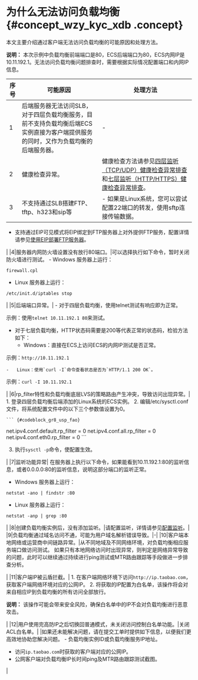 # 为什么无法访问负载均衡 {#concept_wzy_kyc_xdb .concept}

本文主要介绍通过客户端无法访问负载均衡的可能原因和处理方法。

**说明：** 本次示例中负载均衡前端端口是80，ECS后端端口为80，ECS内网IP是10.11.192.1。无法访问负载均衡问题排查时，需要根据实际情况配置端口和内网IP信息。

|序号|可能原因|处理方法|
|--|----|----|
|1|后端服务器无法访问SLB，对于四层负载均衡服务，目前不支持负载均衡后端ECS实例直接为客户端提供服务的同时，又作为负载均衡的后端服务器。|-|
|2|健康检查异常。|健康检查方法请参见[四层监听（TCP/UDP）健康检查异常排查](intl.zh-CN/常见问题/如何排查四层监听（TCP__UDP）健康检查异常.md#)和[七层监听（HTTP/HTTPS）健康检查异常排查](intl.zh-CN/常见问题/如何排查七层监听（HTTP__HTTPS）健康检查异常.md#)。|
|3|不支持通过SLB搭建FTP、tftp、h323和sip等| -   如果是Linux系统，您可以尝试配置22端口的转发，使用sftp连接传输数据。
-   支持通过EIP可见模式将EIP绑定到FTP服务器上对外提供FTP服务，配置详情请参见[使用EIP部署FTP服务器](../../../../intl.zh-CN/最佳实践/使用EIP部署FTP服务器.md#)。

 |
|4|服务器内网防火墙设置没有放行80端口。|可以选择执行如下命令，暂时关闭防火墙进行测试。 -   Windows 服务器上运行：

`firewall.cpl`

-   Linux 服务器上运行：

`/etc/init.d/iptables stop`


 |
|5|后端端口异常。| -   对于四层负载均衡，使用telnet测试有响应即为正常。

示例：使用`telnet 10.11.192.1 80`来测试。

-   对于七层负载均衡，HTTP状态码需要是200等代表正常的状态码，检验方法如下：
    -   Windows：直接在ECS上访问ECS的内网IP测试是否正常。

示例：`http://10.11.192.1`

    -   Linux：使用`curl -I`命令查看状态是否为`HTTP/1.1 200 OK`。

示例：`curl -I 10.11.192.1`


 |
|6|rp\_filter特性和负载均衡底层LVS的策略路由产生冲突，导致访问出现异常。| 1.  登录四层负载均衡后端添加的Linux系统的ECS实例。
2.  编辑/etc/sysctl.conf文件，将系统配置文件中的以下三个参数值设置为0。

    ``` {#codeblock_gr8_usp_fao}
 net.ipv4.conf.default.rp_filter = 0
 net.ipv4.conf.all.rp_filter = 0
 net.ipv4.conf.eth0.rp_filter = 0
    ```

3.  执行`sysctl -p`命令，使配置生效。

 |
|7|监听功能异常| 在服务器上执行以下命令，如果能看到10.11.192.1:80的监听信息，或者0.0.0.0:80的监听信息，说明这部分端口的监听正常。

-   Windows 服务器上运行：

`netstat -ano | findstr :80`

-   Linux 服务器上运行：

`netstat -anp | grep :80`


 |
|8|创建负载均衡实例后，没有添加监听。|请配置监听，详情请参见[配置监听](../../../../intl.zh-CN/历史文档/用户指南（旧版控制台）/监听/监听介绍.md#)。|
|9|负载均衡通过域名访问不通，可能为用户域名解析错误导致。|-|
|10|客户端本地网络或运营商中间链路异常。|从不同地域及不同网络环境，对负载均衡相应服务端口做访问测试。 如果只有本地网络访问时出现异常，则判定是网络异常导致的问题，此时可以继续通过持续进行ping测试或MTR路由跟踪等手段做进一步排查分析。

 |
|11|客户端IP被云盾拦截。| 1.  在客户端网络环境下访问`http://ip.taobao.com`，获取客户端网络环境对应的公网IP。
2.  将获取的IP配置为白名单，该操作将会对来自相应IP到负载均衡的所有访问全部放行。

**说明：** 该操作可能会带来安全风险，确保白名单中的IP不会对负载均衡进行恶意攻击。


 |
|12|用户使用完高防IP之后切换回普通模式，未关闭访问控制白名单功能。|关闭ACL白名单。|
|如果还未能解决问题，请在提交工单时提供如下信息，以便我们更高效地协助您解决问题。 -   负载均衡实例ID或负载均衡服务IP地址。
-   访问`ip.taobao.com`时获取的客户端对应的公网IP。
-   公网客户端对负载均衡IP长时间ping及MTR路由跟踪测试截图。

 |

